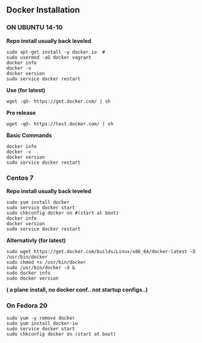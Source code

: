 Docker Installation
-------------------

### ON UBUNTU 14-10

**Repo install usually back leveled** 

    sudo apt-get install -y docker.io  #
    sudo usermod -aG docker vagrant
    docker info
    docker -v 
    docker version
    sudo service docker restart

**Use (for latest)** 

    wget -qO- https://get.docker.com/ | sh

**Pre release**

    wget -qO- https://test.docker.com/ | sh

**Basic Commands**

    docker info
    docker -v 
    docker version
    sudo service docker restart

### Centos 7  

**Repo install usually back leveled** 

    sudo yum install docker
    sudo service docker start
    sudo chkconfig docker on #(start at boot)
    docker info
    docker version
    sudo service docker restart

**Alternativly (for latest)** 

    sudo wget https://get.docker.com/builds/Linux/x86_64/docker-latest -O /usr/bin/docker
    sudo chmod +x /usr/bin/docker
    sudo /usr/bin/docker -d &
    sudo docker info
    sudo docker version
    
**( a plane install, no docker conf.. not startup configs..)**

### On Fedora 20 

    sudo yum -y remove docker
    sudo yum install docker-io
    sudo service docker start
    sudo chkconfig docker on (start at boot)

